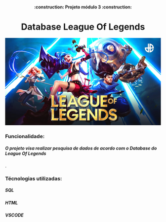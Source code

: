 <h4 align="center"> 
    :construction:  Projeto módulo 3  :construction:
</h4>
<h1 align="center"> Database League Of Legends </h1>
<img src="./img/lol.jpg">
<h3>Funcionalidade:</h3>
<h5>O projeto visa realizar pesquisa de dados de acordo com o Database do League Of Legends</h5>.
<h3>Técnologias utilizadas:</h3>
<h5>SQL</h5>
<h5>HTML</h5>
<h5>VSCODE</h5>
